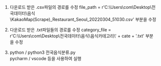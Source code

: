 1. 다운로드 받은 .csv파일의 경로를 수정
file_path = r'C:\Users\com\Desktop\전국데이터\음식\KakaoMap(Scrape)_Restaurant_Seoul_20220304_51030.csv' 부분을 수정

2. 다운로드 받은 .txt파일들의 경로를 수정
category_file = r'C:\Users\com\Desktop\전국데이터\음식\음식카테고리\\' + cate + '.txt' 부분을 수정

3. python / python3 전국음식분류.py<br/>
   pycharm / vscode 등을 사용하여 실행
